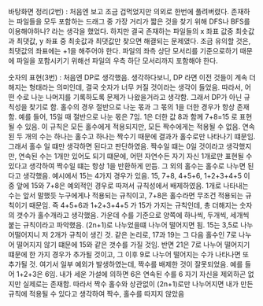 바탕화면 정리(2번) : 처음엔 보고 조금 겁먹었지만 의외로 한번에 풀려버렸다. 존재하는 파일들을 모두 포함하는 드래그 중 가장 거리가 짧은 것을 찾기 위해 DFS나 BFS를 이용해야하나? 라는 생각을 했었다. 하지만 결국 존재하는 파일들의 x 좌표 값중 최솟값과 최댓값, y 좌표 중 최솟값과 최댓값만 찾으면 해결되는 문제였다. 조금 유의할 것은, 최댓값의 좌표에는 +1을 해주어야 한다. 파일의 좌측 상단 모서리를 기준으로하기 때문에 파일을 포함시키기 위해선 파일의 우측 하단 모서리까지 포함해야 한다.

숫자의 표현(3번) : 처음엔 DP로 생각했음. 생각하다보니, DP 라면 이전 것들이 계속 더해지는 형태라는 의미인데, 결국 숫자가 너무 커질 것이라는 생각이 들었음. 따라서, 어떤 수로 나눈 나머지를 기록하도록 문제가 나왔을거라고 생각함. 그래서 DP가 아닌 규칙성을 찾기로 함. 홀수의 경우 절반으로 나눈 몫과 그 몫의 1을 더한 경우가 항상 존재함. 예를 들어, 15일 때 절반으로 나눈 몫은 7임. 1은 더한 값 8과 함께 7+8=15 로 표현될 수 있음. 이 규칙은 모든 홀수에게 적용되지만, 모든 짝수에게는 적용될 수 없음. 연속된 두 개의 수는 하나는 홀수고 하나는 짝수기 때문에 결과가 홀수로만 나타나기 떄문임. 그래서 홀수 일 떄만 생각하면 된다고 판단하였음. 짝수일 떄는 0일 것이라고 생각했지만, 연속된 수는 1개만 있어도 되기 떄문에, 어떤 자연수든 자기 자신 1개로만 표현될 수 있다고 생각하여 짝수일 떄는 항상 1을 반환하게 만듬. 그 외의 홀수는 홀수로 나누면 된다고 생각했음. 
 예시에서 15는 4가지 경우가 있음. 15, 7+8, 4+5+6, 1+2+3+4+5 이 중 앞에 15와 7+8은 예외적인 경우로 따져서 규칙성에서 배제하였음. 1개로 나타내는 수는 앞서 말했듯 누구에게나 적용되는 규칙이고, 7+8은 홀수라면 무조건 적용되는 규칙이기 때문임. 즉 4+5+6과 1+2+3+4+5 가 15가 가지는 규칙인데, 총 더해지는 숫자의 갯수가 홀수개라고 생각했음. 가운데 수를 기준으로 양쪽에 하나씩, 두개씩, 세개씩 붙는 규칙이라고 파악했음. (2n+1)로 나누었을떄 나누어 떨어지면 됨. 15는 3,5로 나누어떨어지니 저 2개가 규칙이 생긴 것. 같은 논리로, 17과 19는 그 다음 홀수인 7로 나누어 떨어지지 않기 떄문에 15와 같은 갯수를 가질 것임. 반면 21은 7로 나누어 떨어지기 떄문에 한 가지 경우가 추가될 것이고, 그 이후 9로 나누어 떨어지는 수가 나타나면 또 추가될 것.
 여기서 일부 예외가 발생하였는데, 짝수를 배제한 것이 잘못되었음. 예를 들어 1+2+3은 6임. 내가 세운 가설에 의하면 6은 연속된 수를 6 자기 자신을 제외하곤 없지만 실제로는 존재함. 따라서 짝수 홀수와 상관없이 (2n+1)로만 나누어지면 내가 만든 규칙에 적용될 수 있다고 생각하여 짝수, 홀수를 따지지 않았음
